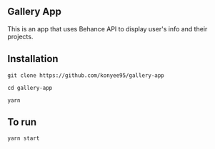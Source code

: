 ## Gallery App

This is an app that uses Behance API to display user's info and their projects.

## Installation

```
git clone https://github.com/konyee95/gallery-app

cd gallery-app

yarn
```

## To run

```
yarn start
```
